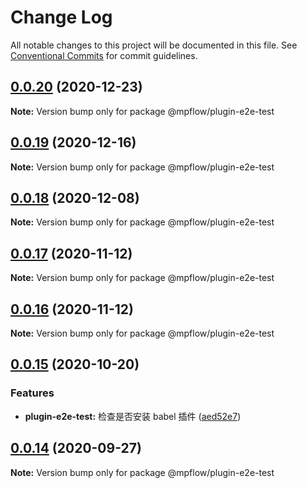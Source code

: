 # Change Log

All notable changes to this project will be documented in this file.
See [Conventional Commits](https://conventionalcommits.org) for commit guidelines.

## [0.0.20](https://github.com/wechat-miniprogram/weflow/compare/@mpflow/plugin-e2e-test@0.0.19...@mpflow/plugin-e2e-test@0.0.20) (2020-12-23)

**Note:** Version bump only for package @mpflow/plugin-e2e-test





## [0.0.19](https://github.com/wechat-miniprogram/weflow/compare/@mpflow/plugin-e2e-test@0.0.18...@mpflow/plugin-e2e-test@0.0.19) (2020-12-16)

**Note:** Version bump only for package @mpflow/plugin-e2e-test





## [0.0.18](https://github.com/wechat-miniprogram/weflow/compare/@mpflow/plugin-e2e-test@0.0.17...@mpflow/plugin-e2e-test@0.0.18) (2020-12-08)

**Note:** Version bump only for package @mpflow/plugin-e2e-test





## [0.0.17](https://github.com/wechat-miniprogram/weflow/compare/@mpflow/plugin-e2e-test@0.0.15...@mpflow/plugin-e2e-test@0.0.17) (2020-11-12)

**Note:** Version bump only for package @mpflow/plugin-e2e-test

## [0.0.16](https://github.com/wechat-miniprogram/weflow/compare/@mpflow/plugin-e2e-test@0.0.15...@mpflow/plugin-e2e-test@0.0.16) (2020-11-12)

**Note:** Version bump only for package @mpflow/plugin-e2e-test

## [0.0.15](https://github.com/wechat-miniprogram/weflow/compare/@mpflow/plugin-e2e-test@0.0.14...@mpflow/plugin-e2e-test@0.0.15) (2020-10-20)

### Features

- **plugin-e2e-test:** 检查是否安装 babel 插件 ([aed52e7](https://github.com/wechat-miniprogram/weflow/commits/aed52e743d645edf061fed2c5ab7fec61f914eb4))

## [0.0.14](https://github.com/wechat-miniprogram/weflow/compare/@mpflow/plugin-e2e-test@0.0.13...@mpflow/plugin-e2e-test@0.0.14) (2020-09-27)

**Note:** Version bump only for package @mpflow/plugin-e2e-test
